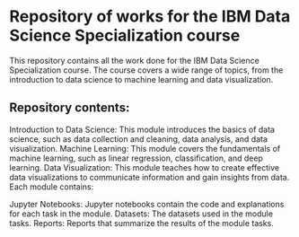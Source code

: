 # Repository of works for the IBM Data Science Specialization course

This repository contains all the work done for the IBM Data Science Specialization course. The course covers a wide range of topics, from the introduction to data science to machine learning and data visualization.

## Repository contents:

Introduction to Data Science: This module introduces the basics of data science, such as data collection and cleaning, data analysis, and data visualization.
Machine Learning: This module covers the fundamentals of machine learning, such as linear regression, classification, and deep learning.
Data Visualization: This module teaches how to create effective data visualizations to communicate information and gain insights from data.
Each module contains:

Jupyter Notebooks: Jupyter notebooks contain the code and explanations for each task in the module.
Datasets: The datasets used in the module tasks.
Reports: Reports that summarize the results of the module tasks.
